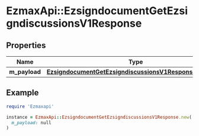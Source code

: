# EzmaxApi::EzsigndocumentGetEzsigndiscussionsV1Response

## Properties

| Name | Type | Description | Notes |
| ---- | ---- | ----------- | ----- |
| **m_payload** | [**EzsigndocumentGetEzsigndiscussionsV1ResponseMPayload**](EzsigndocumentGetEzsigndiscussionsV1ResponseMPayload.md) |  |  |

## Example

```ruby
require 'Ezmaxapi'

instance = EzmaxApi::EzsigndocumentGetEzsigndiscussionsV1Response.new(
  m_payload: null
)
```

